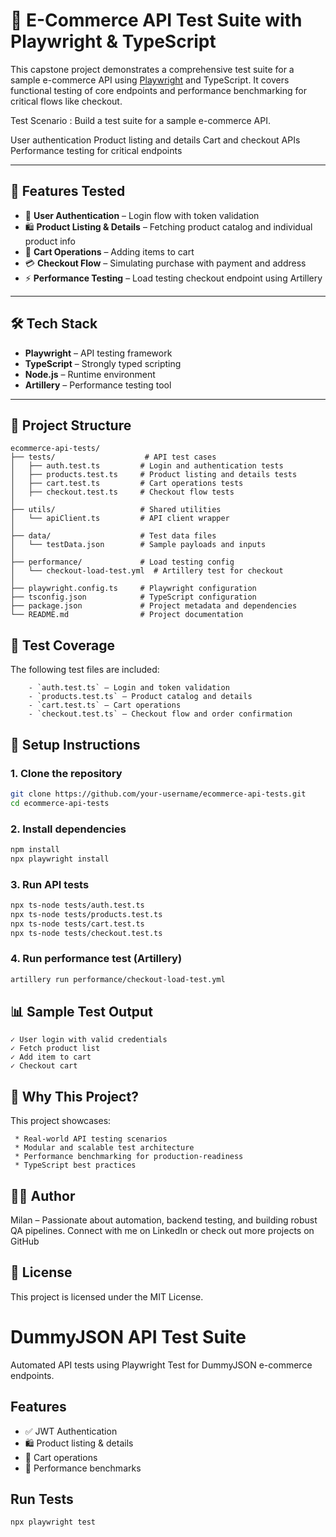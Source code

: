 # 🧪 E-Commerce API Test Suite with Playwright & TypeScript

This capstone project demonstrates a comprehensive test suite for a sample e-commerce API using [Playwright](https://playwright.dev/) and TypeScript. It covers functional testing of core endpoints and performance benchmarking for critical flows like checkout.

Test Scenario :
Build a test suite for a sample e-commerce API.

User authentication
Product listing and details
Cart and checkout APIs
Performance testing for critical endpoints

---

## 🚀 Features Tested

- 🔐 **User Authentication** – Login flow with token validation
- 🛍️ **Product Listing & Details** – Fetching product catalog and individual product info
- 🛒 **Cart Operations** – Adding items to cart
- 💳 **Checkout Flow** – Simulating purchase with payment and address
- ⚡ **Performance Testing** – Load testing checkout endpoint using Artillery

---

## 🛠️ Tech Stack

- **Playwright** – API testing framework
- **TypeScript** – Strongly typed scripting
- **Node.js** – Runtime environment
- **Artillery** – Performance testing tool

---

## 📁 Project Structure

```
ecommerce-api-tests/
├── tests/                    # API test cases
│   ├── auth.test.ts         # Login and authentication tests
│   ├── products.test.ts     # Product listing and details tests
│   ├── cart.test.ts         # Cart operations tests
│   ├── checkout.test.ts     # Checkout flow tests
│
├── utils/                   # Shared utilities
│   └── apiClient.ts         # API client wrapper
│
├── data/                    # Test data files
│   └── testData.json        # Sample payloads and inputs
│
├── performance/             # Load testing config
│   └── checkout-load-test.yml  # Artillery test for checkout
│
├── playwright.config.ts     # Playwright configuration
├── tsconfig.json            # TypeScript configuration
├── package.json             # Project metadata and dependencies
└── README.md                # Project documentation

```

## 🧪 Test Coverage

The following test files are included:

```
    - `auth.test.ts` – Login and token validation
    - `products.test.ts` – Product catalog and details
    - `cart.test.ts` – Cart operations
    - `checkout.test.ts` – Checkout flow and order confirmation
```

## 🧰 Setup Instructions

### 1. Clone the repository

```bash
git clone https://github.com/your-username/ecommerce-api-tests.git
cd ecommerce-api-tests
```

### 2. Install dependencies

```bash
npm install
npx playwright install
```

### 3. Run API tests

```bash
npx ts-node tests/auth.test.ts
npx ts-node tests/products.test.ts
npx ts-node tests/cart.test.ts
npx ts-node tests/checkout.test.ts
```

### 4. Run performance test (Artillery)

```bash
artillery run performance/checkout-load-test.yml
```

## 📊 Sample Test Output

```Code
✓ User login with valid credentials
✓ Fetch product list
✓ Add item to cart
✓ Checkout cart
```

## 📌 Why This Project?

This project showcases:

```
 * Real-world API testing scenarios
 * Modular and scalable test architecture
 * Performance benchmarking for production-readiness
 * TypeScript best practices
```

## 🙋‍♂️ Author

Milan – Passionate about automation, backend testing, and building robust QA pipelines. Connect with me on LinkedIn or check out more projects on GitHub

## 📄 License

This project is licensed under the MIT License.

# DummyJSON API Test Suite

Automated API tests using Playwright Test for DummyJSON e-commerce endpoints.

## Features

- ✅ JWT Authentication
- 🛍️ Product listing & details
- 🧺 Cart operations
- 🚀 Performance benchmarks

## Run Tests

```bash
npx playwright test
```
